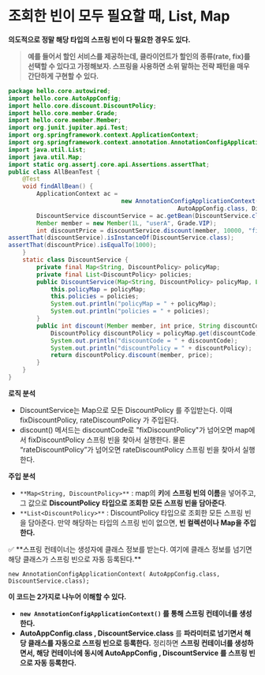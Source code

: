 # 조회한 빈이 모두 필요할 때, List, Map

**의도적으로 정말 해당 타입의 스프링 빈이 다 필요한 경우도 있다.**

> **예를 들어서 할인 서비스를 제공하는데, 클라이언트가 할인의 종류(rate, fix)를 선택할 수 있다고 가정해보자. 스프링을 사용하면 소위 말하는 전략 패턴을 매우 간단하게 구현할 수 있다.**
> 

```java
package hello.core.autowired;
import hello.core.AutoAppConfig;
import hello.core.discount.DiscountPolicy;
import hello.core.member.Grade;
import hello.core.member.Member;
import org.junit.jupiter.api.Test;
import org.springframework.context.ApplicationContext;
import org.springframework.context.annotation.AnnotationConfigApplicationContext;
import java.util.List;
import java.util.Map;
import static org.assertj.core.api.Assertions.assertThat;
public class AllBeanTest {
    @Test
    void findAllBean() {
        ApplicationContext ac = 
								new AnnotationConfigApplicationContext(
												AutoAppConfig.class, DiscountService.class);
        DiscountService discountService = ac.getBean(DiscountService.class);
        Member member = new Member(1L, "userA", Grade.VIP);
        int discountPrice = discountService.discount(member, 10000, "fixDiscountPolicy");
assertThat(discountService).isInstanceOf(DiscountService.class);
assertThat(discountPrice).isEqualTo(1000);
    }
    static class DiscountService {
        private final Map<String, DiscountPolicy> policyMap;
        private final List<DiscountPolicy> policies;
        public DiscountService(Map<String, DiscountPolicy> policyMap, List<DiscountPolicy> policies) {
            this.policyMap = policyMap;
            this.policies = policies;
            System.out.println("policyMap = " + policyMap);
            System.out.println("policies = " + policies);
        }
        public int discount(Member member, int price, String discountCode) {
            DiscountPolicy discountPolicy = policyMap.get(discountCode);
            System.out.println("discountCode = " + discountCode);
            System.out.println("discountPolicy = " + discountPolicy);
            return discountPolicy.discount(member, price);
        }
    }
}
```

**로직 분석**

- DiscountService는 Map으로 모든 DiscountPolicy 를 주입받는다. 이때 fixDiscountPolicy, rateDiscountPolicy 가 주입된다.
- discount() 메서드는 discountCode로 "fixDiscountPolicy"가 넘어오면 map에서
fixDiscountPolicy 스프링 빈을 찾아서 실행한다. 물론 “rateDiscountPolicy”가 넘어오면 rateDiscountPolicy 스프링 빈을 찾아서 실행한다.

**주입 분석**

- `**Map<String, DiscountPolicy>**` : map의 **키**에 **스프링 빈의 이름**을 넣어주고, 그 값으로 **DiscountPolicy** **타입으로 조회한 모든 스프링 빈을 담아준다**.
- `**List<DiscountPolicy>**` : DiscountPolicy 타입으로 조회한 모든 스프링 빈을 담아준다. 만약 해당하는 타입의 스프링 빈이 없으면, **빈 컬렉션이나 Map을 주입한다.**

<aside>
✅ **스프링 컨테이너는 생성자에 클래스 정보를 받는다. 여기에 클래스 정보를 넘기면 해당 클래스가 스프링 빈으로 자동 등록된다.**

</aside>

`new AnnotationConfigApplicationContext(
        AutoAppConfig.class,
        DiscountService.class);`

**이 코드는 2가지로 나누어 이해할 수 있다.**

- **`new AnnotationConfigApplicationContext()` 를 통해 스프링 컨테이너를 생성한다.**
- **AutoAppConfig.class , DiscountService.class** 를 **파라미터로 넘기면서 해당 클래스를 자동으로 스프링 빈으로 등록한다.**
정리하면 **스프링 컨테이너를 생성하면서, 해당 컨테이너에 동시에 AutoAppConfig , DiscountService 를 스프링 빈으로 자동 등록한다.**